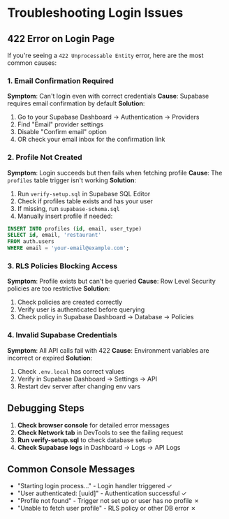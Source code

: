 # Troubleshooting Login Issues

## 422 Error on Login Page

If you're seeing a `422 Unprocessable Entity` error, here are the most common causes:

### 1. Email Confirmation Required
**Symptom**: Can't login even with correct credentials
**Cause**: Supabase requires email confirmation by default
**Solution**:
1. Go to your Supabase Dashboard → Authentication → Providers
2. Find "Email" provider settings
3. Disable "Confirm email" option
4. OR check your email inbox for the confirmation link

### 2. Profile Not Created
**Symptom**: Login succeeds but then fails when fetching profile
**Cause**: The `profiles` table trigger isn't working
**Solution**:
1. Run `verify-setup.sql` in Supabase SQL Editor
2. Check if profiles table exists and has your user
3. If missing, run `supabase-schema.sql`
4. Manually insert profile if needed:
```sql
INSERT INTO profiles (id, email, user_type)
SELECT id, email, 'restaurant'
FROM auth.users
WHERE email = 'your-email@example.com';
```

### 3. RLS Policies Blocking Access
**Symptom**: Profile exists but can't be queried
**Cause**: Row Level Security policies are too restrictive
**Solution**:
1. Check policies are created correctly
2. Verify user is authenticated before querying
3. Check policy in Supabase Dashboard → Database → Policies

### 4. Invalid Supabase Credentials
**Symptom**: All API calls fail with 422
**Cause**: Environment variables are incorrect or expired
**Solution**:
1. Check `.env.local` has correct values
2. Verify in Supabase Dashboard → Settings → API
3. Restart dev server after changing env vars

## Debugging Steps

1. **Check browser console** for detailed error messages
2. **Check Network tab** in DevTools to see the failing request
3. **Run verify-setup.sql** to check database setup
4. **Check Supabase logs** in Dashboard → Logs → API Logs

## Common Console Messages

- "Starting login process..." - Login handler triggered ✓
- "User authenticated: [uuid]" - Authentication successful ✓
- "Profile not found" - Trigger not set up or user has no profile ✗
- "Unable to fetch user profile" - RLS policy or other DB error ✗
